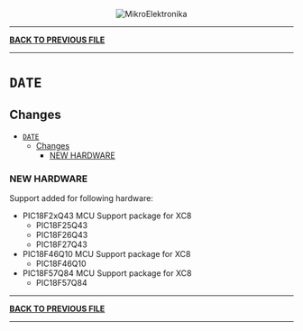 <p align="center">
  <img src="http://www.mikroe.com/img/designs/beta/logo_small.png?raw=true" alt="MikroElektronika"/>
</p>

---

**[BACK TO PREVIOUS FILE](../changelog.md)**

---

# `DATE`

## Changes

- [`DATE`](#date)
  - [Changes](#changes)
    - [NEW HARDWARE](#new-hardware)

### NEW HARDWARE

Support added for following hardware:

+ PIC18F2xQ43 MCU Support package for XC8
  + PIC18F25Q43
  + PIC18F26Q43
  + PIC18F27Q43
+ PIC18F46Q10 MCU Support package for XC8
  + PIC18F46Q10
+ PIC18F57Q84 MCU Support package for XC8
  + PIC18F57Q84

---

**[BACK TO PREVIOUS FILE](../changelog.md)**

---
